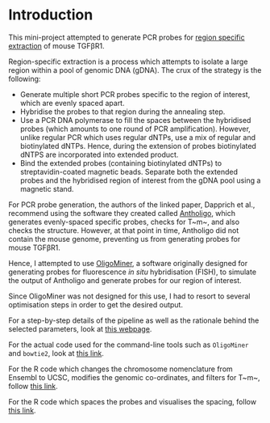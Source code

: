 # Introduction

This mini-project attempted to generate PCR probes for [region specific extraction](https://bmcgenomics.biomedcentral.com/articles/10.1186/s12864-016-2836-6) of mouse TGFβR1.

Region-specific extraction is a process which attempts to isolate a large region within a pool of genomic DNA (gDNA). The crux of the strategy is the following:

* Generate multiple short PCR probes specific to the region of interest, which are evenly spaced apart.
* Hybridise the probes to that region during the annealing step.
* Use a PCR DNA polymerase to fill the spaces between the hybridised probes (which amounts to one round of PCR amplification). However, unlike regular PCR which uses regular dNTPs, use a mix of regular and biotinylated dNTPs. Hence, during the extension of probes biotinylated dNTPS are  incorporated into extended product.
* Bind the extended probes (containing biotinylated dNTPs) to streptavidin-coated magnetic beads. Separate  both the extended probes and the hybridised region of interest from the gDNA pool using a magnetic stand.

For PCR probe generation, the authors of the linked paper, Dapprich et al., recommend using the software they created called [Antholigo](https://antholigo.chop.edu/), which generates evenly-spaced specific probes, checks for T~m~, and also checks the structure. However, at that point in time, Antholigo did not contain the mouse genome, preventing us from generating probes for mouse TGFβR1.

Hence, I attempted to use [OligoMiner](https://github.com/beliveau-lab/OligoMiner), a software originally designed for generating probes for fluorescence *in situ* hybridisation (FISH), to simulate the output of Antholigo and generate probes for our region of interest.

Since OligoMiner was not designed for this use, I had to resort to several optimisation steps in order to get the desired output.

For a step-by-step details of the pipeline as well as the rationale behind the selected parameters, look at [this webpage](https://kkkaslikar.github.io/making-evenly-spaced-probes/oligominer-new-pipeline-explanation.html).

For the actual code used for the command-line tools such as `OligoMiner` and `bowtie2`, look at [this link](https://kkkaslikar.github.io/making-evenly-spaced-probes/pipeline.md).

For the R code which changes the chromosome nomenclature from Ensembl to UCSC, modifies the genomic co-ordinates, and filters for T~m~, follow [this link](checking-chromosome-number.nb.html).

For the R code which spaces the probes and visualises the spacing, follow [this link](spacing-probes.nb.html).




